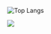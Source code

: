 ![Top Langs](https://github-readme-stats.vercel.app/api/top-langs/?username=mvrck21&theme=tokyonight&layout=compact&size_weight=0.5&count_weight=0.5&langs_count=10&show_icons=true&hide=html,css)

<img src="https://github-readme-stats.vercel.app/api/top-langs/?username=mvrck21"/>
